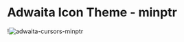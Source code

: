 # Adwaita Icon Theme - minptr

!![adwaita-cursors-minptr](https://github.com/mechtifs/adwaita-cursors-minptr/assets/18751876/4b61988a-2085-499e-851c-a0c0d9b70ff1)

